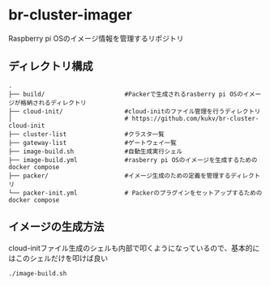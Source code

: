 # br-cluster-imager

Raspberry pi OSのイメージ情報を管理するリポジトリ

## ディレクトリ構成
```
.
├── build/                      #Packerで生成されるrasberry pi OSのイメージが格納されるディレクトリ
├── cloud-init/                 #cloud-initのファイル管理を行うディレクトリ
│                               # https://github.com/kukv/br-cluster-cloud-init
├── cluster-list                #クラスタ一覧
├── gateway-list                #ゲートウェイ一覧
├── image-build.sh              #自動生成実行シェル
├── image-build.yml             #rasberry pi OSのイメージを生成するためのdocker compose
├── packer/                     #イメージ生成のための定義を管理するディレクトリ
└── packer-init.yml             # Packerのプラグインをセットアップするためのdocker compose

```

## イメージの生成方法

cloud-initファイル生成のシェルも内部で叩くようになっているので、基本的にはこのシェルだけを叩けば良い

```
./image-build.sh
```
